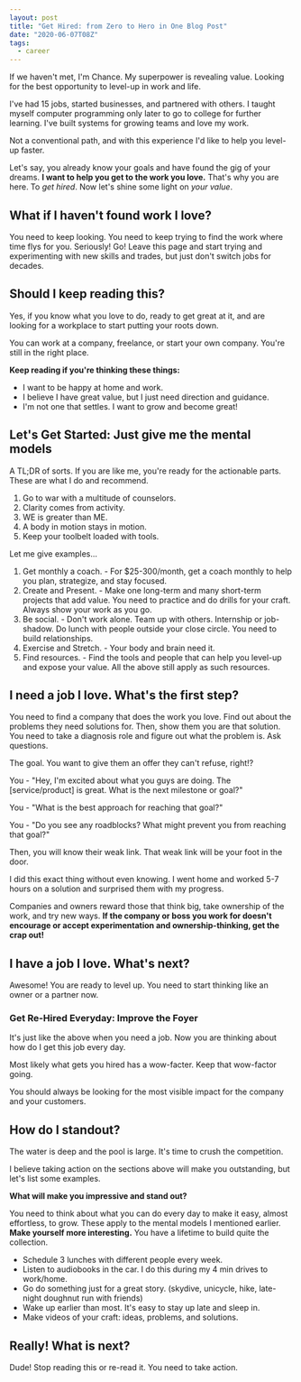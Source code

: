 ```yaml
---
layout: post
title: "Get Hired: from Zero to Hero in One Blog Post"
date: "2020-06-07T08Z"
tags:
  - career
---
```


If we haven't met, I'm Chance. My superpower is revealing value. Looking for the best opportunity to level-up in work and life.

I've had 15 jobs, started businesses, and partnered with others. I taught myself computer programming only later to go to college for further learning. I've built systems for growing teams and love my work.

Not a conventional path, and with this experience I'd like to help you level-up faster.

Let's say, you already know your goals and have found the gig of your dreams. **I want to help you get to the work you love.** That's why you are here. To *get hired*. Now let's shine some light on *your value*.

## What if I haven't found work I love?

You need to keep looking. You need to keep trying to find the work where time flys for you. Seriously! Go! Leave this page and start trying and experimenting with new skills and trades, but just don't switch jobs for decades.

## Should I keep reading this?

Yes, if you know what you love to do, ready to get great at it, and are looking for a workplace to start putting your roots down.

You can work at a company, freelance, or start your own company. You're still in the right place.

**Keep reading if you're thinking these things:**

- I want to be happy at home and work.
- I believe I have great value, but I just need direction and guidance.
- I'm not one that settles. I want to grow and become great!

## Let's Get Started: Just give me the mental models

A TL;DR of sorts. If you are like me, you're ready for the actionable parts. These are what I do and recommend.

1. Go to war with a multitude of counselors.
2. Clarity comes from activity.
3. WE is greater than ME.
4. A body in motion stays in motion.
5. Keep your toolbelt loaded with tools.

Let me give examples...

1. Get monthly a coach. - For $25-300/month, get a coach monthly to help you plan, strategize, and stay focused.
2. Create and Present. - Make one long-term and many short-term projects that add value. You need to practice and do drills for your craft. Always show your work as you go.
3. Be social. - Don't work alone. Team up with others. Internship or job-shadow. Do lunch with people outside your close circle. You need to build relationships.
4. Exercise and Stretch. - Your body and brain need it.
5. Find resources. - Find the tools and people that can help you level-up and expose your value. All the above still apply as such resources.

## I need a job I love. What's the first step?

You need to find a company that does the work you love. Find out about the problems they need solutions for. Then, show them you are that solution. You need to take a diagnosis role and figure out what the problem is. Ask questions.

The goal. You want to give them an offer they can't refuse, right!?

You - "Hey, I'm excited about what you guys are doing. The [service/product] is great. What is the next milestone or goal?"

You - "What is the best approach for reaching that goal?"

You - "Do you see any roadblocks? What might prevent you from reaching that goal?"

Then, you will know their weak link. That weak link will be your foot in the door.

I did this exact thing without even knowing. I went home and worked 5-7 hours on a solution and surprised them with my progress.

Companies and owners reward those that think big, take ownership of the work, and try new ways. **If the company or boss you work for doesn't encourage or accept experimentation and ownership-thinking, get the crap out!**

## I have a job I love. What's next?

Awesome! You are ready to level up. You need to start thinking like an owner or a partner now.

### Get Re-Hired Everyday: Improve the Foyer

It's just like the above when you need a job. Now you are thinking about how do I get this job every day.

Most likely what gets you hired has a wow-facter. Keep that wow-factor going.

You should always be looking for the most visible impact for the company and your customers.

## How do I standout?

The water is deep and the pool is large. It's time to crush the competition.

I believe taking action on the sections above will make you outstanding, but let's list some examples.

**What will make you impressive and stand out?**

You need to think about what you can do every day to make it easy, almost effortless, to grow. These apply to the mental models I mentioned earlier. **Make yourself more interesting.** You have a lifetime to build quite the collection.

- Schedule 3 lunches with different people every week.
- Listen to audiobooks in the car. I do this during my 4 min drives to work/home.
- Go do something just for a great story. (skydive, unicycle, hike, late-night doughnut run with friends)
- Wake up earlier than most. It's easy to stay up late and sleep in.
- Make videos of your craft: ideas, problems, and solutions.

## Really! What is next?

Dude! Stop reading this or re-read it. You need to take action.

<!-- ## I'm the owner. What's next? -->

